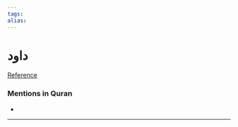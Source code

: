 ```yaml
---
tags: 
alias: 
---
```


# داود

[Reference](https://corpus.quran.com/concept.jsp?id=david)

### Mentions in Quran
- 

---

